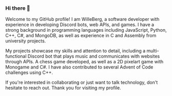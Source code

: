 ### Hi there 👋

<!--
**WilleBerg/WilleBerg** is a ✨ _special_ ✨ repository because its `README.md` (this file) appears on your GitHub profile.

Here are some ideas to get you started:

- 🔭 I’m currently working on ...
- 🌱 I’m currently learning ...
- 👯 I’m looking to collaborate on ...
- 🤔 I’m looking for help with ...
- 💬 Ask me about ...
- 📫 How to reach me: ...
- 😄 Pronouns: ...
- ⚡ Fun fact: ...
-->

Welcome to my GitHub profile! I am WilleBerg, a software developer with experience in developing Discord bots, web APIs, and games. I have a strong background in programming languages including JavaScript, Python, C++, C#, and MongoDB, as well as experience in C and Assembly from university projects.

My projects showcase my skills and attention to detail, including a multi-functional Discord bot that plays music and communicates with websites through APIs. A chess game developed, as well as a 2D pixelart game with Monogame and C#. I have also contributed to several Advent of Code challenges using C++.

If you're interested in collaborating or just want to talk technology, don't hesitate to reach out. Thank you for visiting my profile.
